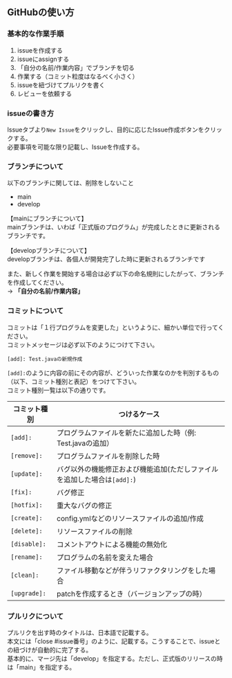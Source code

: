 ## GitHubの使い方
### 基本的な作業手順
1. issueを作成する
2. issueにassignする
3. 「自分の名前/作業内容」でブランチを切る
4. 作業する（コミット粒度はなるべく小さく）
5. issueを紐づけてプルリクを書く
6. レビューを依頼する

### issueの書き方
Issueタブより`New Issue`をクリックし、目的に応じたIssue作成ボタンをクリックする。  
必要事項を可能な限り記載し、Issueを作成する。

### ブランチについて
以下のブランチに関しては、削除をしないこと
* main
* develop

【mainにブランチについて】  
mainブランチは、いわば「正式版のプログラム」が完成したときに更新されるブランチです。

【developブランチについて】  
developブランチは、各個人が開発完了した時に更新されるブランチです

また、新しく作業を開始する場合は必ず以下の命名規則にしたがって、ブランチを作成してください。  
→ __**「自分の名前/作業内容」**__

### コミットについて
コミットは「１行プログラムを変更した」というように、細かい単位で行ってください。  
コミットメッセージは必ず以下のようにつけて下さい。
```
[add]: Test.javaの新規作成
```
`[add]:`のように内容の前にその内容が、どういった作業なのかを判別するもの（以下、コミット種別と表記）をつけて下さい。  
コミット種別一覧は以下の通りです。

| コミット種別       | つけるケース                                    |
| ------------ | ----------------------------------------- |
| `[add]:`     | プログラムファイルを新たに追加した時（例: Test.javaの追加）       |
| `[remove]: ` | プログラムファイルを削除した時                           |
| `[update]:`  | バグ以外の機能修正および機能追加(ただしファイルを追加した場合は`[add]:`) |
| `[fix]:`     | バグ修正                                      |
| `[hotfix]:`  | 重大なバグの修正                                  |
| `[create]:`  | config.ymlなどのリソースファイルの追加/作成               |
| `[delete]:`  | リソースファイルの削除                               |
| `[disable]:` | コメントアウトによる機能の無効化                          |
| `[rename]:`  | プログラムの名前を変えた場合                            |
| `[clean]:`   | ファイル移動などが伴うリファクタリングをした場合                  |
| `[upgrade]:` | patchを作成するとき（バージョンアップの時）                  |


### プルリクについて
プルリクを出す時のタイトルは、日本語で記載する。  
本文には「close #issue番号」のように、記載する。こうすることで、issueとの紐づけが自動的に完了する。  
基本的に、マージ先は「develop」を指定する。ただし、正式版のリリースの時は「main」を指定する。